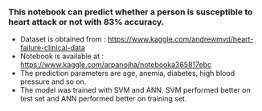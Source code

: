 ### This notebook can predict whether a person is susceptible to heart attack or not with 83% accuracy.

* Dataset is obtained from : https://www.kaggle.com/andrewmvd/heart-failure-clinical-data
* Notebook is available at : https://www.kaggle.com/arpanojha/notebooka365817ebc
* The prediction parameters are age, anemia, diabetes, high blood pressure and so on. 
* The model was trained with SVM and ANN. SVM performed better on test set and ANN performed better on training set. 

